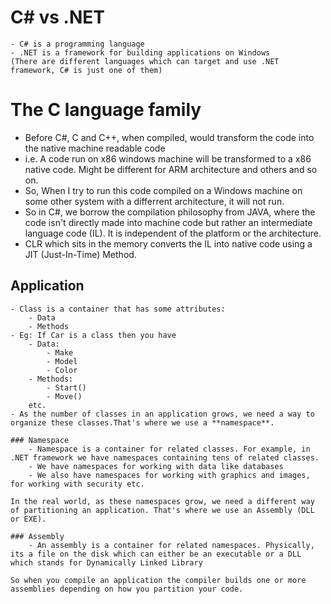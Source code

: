# C# vs .NET
    - C# is a programming language
    - .NET is a framework for building applications on Windows
    (There are different languages which can target and use .NET framework, C# is just one of them)

# The C language family

 - Before C#, C and C++, when compiled, would transform the code into the native machine readable code
 - i.e. A code run on x86 windows machine will be transformed to a x86 native code. Might be different for ARM architecture and others and so on.
 - So, When I try to run this code compiled on a Windows machine on some other system with a differrent architecture, it will not run.
 - So in C#, we borrow the compilation philosophy from JAVA, where the code isn't directly made into machine code but rather an intermediate language code (IL). It is independent of the platform or the architecture.
 - CLR which sits in the memory converts the IL into native code using a JIT (Just-In-Time) Method.

## Application

    - Class is a container that has some attributes:
        - Data
        - Methods
    - Eg: If Car is a class then you have
        - Data:
            - Make
            - Model
            - Color
        - Methods:
            - Start()
            - Move()
        etc.
    - As the number of classes in an application grows, we need a way to organize these classes.That's where we use a **namespace**.

    ### Namespace
        - Namespace is a container for related classes. For example, in .NET framework we have namespaces containing tens of related classes. 
        - We have namespaces for working with data like databases
        - We also have namespaces for working with graphics and images, for working with security etc.

    In the real world, as these namespaces grow, we need a different way of partitioning an application. That's where we use an Assembly (DLL or EXE).

    ### Assembly
        - An assembly is a container for related namespaces. Physically, its a file on the disk which can either be an executable or a DLL which stands for Dynamically Linked Library

    So when you compile an application the compiler builds one or more assemblies depending on how you partition your code.